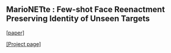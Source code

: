 ## MarioNETte : Few-shot Face Reenactment Preserving Identity of Unseen Targets

[[paper]](https://arxiv.org/abs/1911.08139)


[[Project page]](https://hyperconnect.github.io/MarioNETte/) 
